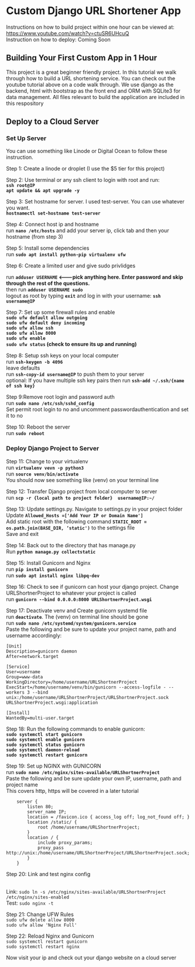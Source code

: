 # Custom Django URL Shortener App
Instructions on how to build project within one hour can be viewed at: https://www.youtube.com/watch?v=ctuSR6UHcuQ
<br/>Instruction on how to deploy: Coming Soon

## Building Your First Custom App in 1 Hour

This project is a great beginner friendly project. In this tutorial we walk through how to build a URL shortening service. You can check out the youtube tutorial above on a code walk through. We use django as the backend, html with bootstrap as the front end and ORM with SQLite3 for data management. All files relevant to build the application are included in this respository

## Deploy to a Cloud Server

### Set Up Server

You can use something like Linode or Digital Ocean to follow these instruction.

Step 1: Create a linode or droplet (I use the $5 tier for this project)

Step 2: Use terminal or any ssh client to login with root and run:<br/>
<b>```ssh root@IP```</b><br/><b>```apt update && apt upgrade -y```</b>

Step 3: Set hostname for server. I used test-server. You can use whatever you want.
<br/><b>```hostnamectl set-hostname test-server```</b>

Step 4: Connect host ip and hostname
<br/>run <b>```nano /etc/hosts```</b> and add your server ip, click tab and then your hostname (from step 3)

Step 5: Install some dependencies
<br/>run <b>```sudo apt install python-pip virtualenv ufw```</b>

Step 6: Create a limited user and give sudo privlidges<br/>

run <b> ```adduser USERNAME``` <---pick anything here. Enter password and skip through the rest of the questions.</b><br/>
then run <b> ```adduser USERNAME sudo```</b><br/>
logout as root by typing <b>```exit```</b> and log in with your username: <b>```ssh username@IP```</b>

Step 7: Set up some firewall rules and enable<br/>
<b>
```sudo ufw default allow outgoing```<br/>
```sudo ufw default deny incoming```<br/>
```sudo ufw allow ssh```<br/>
```sudo ufw allow 8000```<br/>
```sudo ufw enable```<br/>
```sudo ufw status``` (check to ensure its up and running)</b><br/>

Step 8: Setup ssh keys on your local computer<br/>
run <b>```ssh-keygen -b 4096```</b><br/> leave defaults<br/>
run <b>```ssh-copy-id username@IP```</b> to push them to your server<br/>
optional: If you have multiple ssh key pairs then run <b> ```ssh-add ~/.ssh/{name of ssh key}``` </b>

Step 9:Remove root login and password auth<br/>
run <b>```sudo nano /etc/ssh/sshd_config```</b><br/>
Set permit root login to no and uncomment passwordauthentication and set it to no<br/>

Step 10: Reboot the server<br/>
run <b>```sudo reboot```</b>

### Deploy Django Project to Server

Step 11: Change to your virtualenv<br/>
run <b>```virtualenv vevn -p python3```</b><br/>
run <b>```source venv/bin/activate```</b><br/>
You should now see something like (venv) on your terminal line

Step 12: Transfer Django project from local computer to server<br/>
run <b>```scp -r {local path to project folder}  username@IP:~/```</b>

Step 13: Update settings.py. Navigate to settings.py in your project folder <br/>
Update <b>```Allowed_Hosts =['Add Your IP or Domain Name']```</b><br/>
Add static root with the following command <b>```STATIC_ROOT = os.path.join(BASE_DIR, ‘static')```</b> to the settings file<br/>
Save and exit

Step 14: Back out to the directory that has manage.py<br/>
Run <b>```python manage.py collectstatic```</b>

Step 15: Install Gunicorn and Nginx<br/>
run <b> ```pip install gunicorn```</b><br/>
run <b> ```sudo apt install nginx libpq-dev```</b>

Step 16: Check to see if gunicorn can host your django project. Change URLShortnerProject to whatever your project is called<br/>
run <b>```gunicorn --bind 0.0.0.0:8000 URLShortnerProject.wsgi```</b>

Step 17: Deactivate venv and Create gunicorn systemd file<br/>
run <b>```deactivate```</b>. The (venv) on terminal line should be gone<br/>
run <b> ```sudo nano /etc/systemd/system/gunicorn.service```</b><br/>
Paste the following and be sure to update your project name, path and username accordingly:<br/>
```
[Unit]
Description=gunicorn daemon
After=network.target

[Service]
User=username
Group=www-data
WorkingDirectory=/home/username/URLShortnerProject
ExecStart=/home/username/venv/bin/gunicorn --access-logfile - --workers 3 --bind unix:/home/username/URLShortnerProject/URLShortnerProject.sock URLShortnerProject.wsgi:application

[Install]
WantedBy=multi-user.target
```

Step 18: Run the following commands to enable gunicorn:<br/>
<b>
    ```sudo systemctl start gunicorn```<br/>
    ```sudo systemctl enable gunicorn```<br/>
    ```sudo systemctl status gunicorn```<br/>
    ```sudo systemctl daemon-reload```<br/>
    ```sudo systemctl restart gunicorn```<br/>
</b>

Step 19: Set up NGINX with GUNICORN<br/>
run <b>```sudo nano /etc/nginx/sites-available/URLShortnerProject```</b><br/>
Paste the following and be sure update your own IP, username, path and project name<br/>
This covers http, https will be covered in a later tutorial<br/>

```
    server {
        listen 80;
        server_name IP;
        location = /favicon.ico { access_log off; log_not_found off; }
        location /static/ {
            root /home/username/URLShortnerProject;
        }
        location / {
            include proxy_params;
            proxy_pass http://unix:/home/username/URLShortnerProject/URLShortnerProject.sock;
        }
    }
```

Step 20: Link and test nginx config

<br/>Link: ```sudo ln -s /etc/nginx/sites-available/URLShortnerProject /etc/nginx/sites-enabled```
<br/>Test: ```sudo nginx -t```

Step 21: Change UFW Rules<br/>
```sudo ufw delete allow 8000```<br/>
```sudo ufw allow 'Nginx Full' ```<br/>

Step 22: Reload Nginx and Gunicorn<br/>
```sudo systemctl restart gunicorn```<br/>
```sudo systemctl restart nginx```<br/>

Now visit your ip and check out your django website on a cloud server
